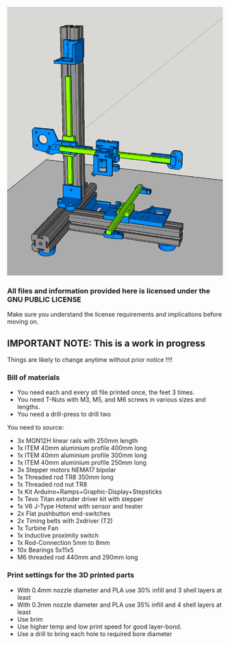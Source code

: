 ![Image](../../3D-Robins-Images/BR-v1-Image.png?raw=true)

### All files and information provided here is licensed under the GNU PUBLIC LICENSE 
Make sure you understand the license requirements and implications before moving on.

## IMPORTANT NOTE: This is a work in progress
Things are likely to change anytime without prior notice !!!!


### Bill of materials

- You need each and every stl file printed once, the feet 3 times.
- You need T-Nuts with M3, M5, and M6 screws in various sizes and lengths.
- You need a drill-press to drill two 

You need to source:
- 3x MGN12H linear rails with 250mm length 
- 1x ITEM 40mm aluminium profile 400mm long
- 1x ITEM 40mm aluminium profile 300mm long
- 1x ITEM 40mm aluminium profile 250mm long
- 3x Stepper motors NEMA17 bipolar
- 1x Threaded rod TR8 350mm long
- 1x Threaded rod nut TR8
- 1x Kit Arduino+Ramps+Graphic-Display+Stepsticks
- 1x Tevo Titan extruder driver kit with stepper
- 1x V6 J-Type Hotend with sensor and heater
- 2x Flat pushbutton end-switches
- 2x Timing belts with 2xdriver (T2)
- 1x Turbine Fan
- 1x Inductive proximity switch
- 1x Rod-Connection 5mm to 8mm
- 10x Bearings 5x11x5
- M6 threaded rod 440mm and 290mm long

### Print settings for the 3D printed parts
* With 0.4mm nozzle diameter and PLA use 30% infill and 3 shell layers at least
* With 0.3mm nozzle diameter and PLA use 35% infill and 4 shell layers at least
* Use brim
* Use higher temp and low print speed for good layer-bond.
* Use a drill to bring each hole to required bore diameter
